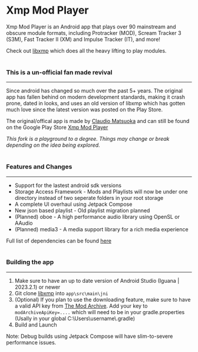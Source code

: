  # Xmp Mod Player

 Xmp Mod Player is an Android app that plays over 90 mainstream and obscure module formats, including Protracker (MOD), Scream Tracker 3 (S3M), Fast Tracker II (XM) and Impulse Tracker (IT), and more!

Check out [libxmp](https://github.com/libxmp/libxmp) which does all the heavy lifting to play modules. 
</br></br>

### This is a un-official fan made revival
---
Since android has changed so much over the past 5+ years. The original app has fallen behind on modern development standards, making it crash prone, dated in looks, and uses an old version of libxmp which has gotten much love since the latest version was posted on the Play Store.

The original/offical app is made by [Claudio Matsuoka](https://github.com/cmatsuoka/xmp-android) and can still be found on the Google Play Store [Xmp Mod Player](https://play.google.com/store/apps/details?id=org.helllabs.android.xmp)

*This fork is a playground to a degree. Things may change or break depending on the idea being explored.*
</br></br>

### Features and Changes
---
- Support for the lastest android sdk versions
- Storage Access Framework - Mods and Playlists will now be under one directory instead of two seperate folders in your root storage
- A complete UI overhaul using Jetpack Compose
- New json based playlist - Old playlist migration planned
- (Planned) oboe - A high performance audio library using OpenSL or AAudio
- (Planned) media3 - A media support library for a rich media experience

Full list of dependencies can be found [here](https://github.com/LossyDragon/xmp-android/blob/2023/gradle/libs.versions.toml)
</br></br>

### Building the app
---
1. Make sure to have an up to date version of Android Studio (Iguana | 2023.2.1) or newer
2. Git clone [libxmp](https://github.com/libxmp/libxmp) into `app\src\main\jni`
3. (Optional) If you plan to use the downloading feature, make sure to have a valid API key from [The Mod Archive](https://modarchive.org/). Add your key to `modArchiveApiKey=....`  which will need to be in your gradle.properties (Usally in your global C:\\Users\\username\\.gradle)
4. Build and Launch

Note: Debug builds using Jetpack Compose will have slim-to-severe performance issues. 
